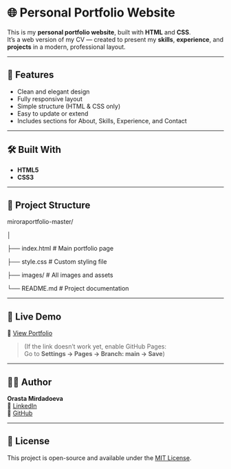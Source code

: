 # 🌐 Personal Portfolio Website

This is my **personal portfolio website**, built with **HTML** and **CSS**.  
It’s a web version of my CV — created to present my **skills**, **experience**, and **projects** in a modern, professional layout.

---

## 🚀 Features
- Clean and elegant design  
- Fully responsive layout  
- Simple structure (HTML & CSS only)  
- Easy to update or extend  
- Includes sections for About, Skills, Experience, and Contact

---

## 🛠️ Built With
- **HTML5**
- **CSS3**

---

## 📂 Project Structure

miroraportfolio-master/

│

├── index.html       # Main portfolio page

├── style.css        # Custom styling file

├── images/          # All images and assets

└── README.md        # Project documentation

---

## 🌟 Live Demo
🔗 [View Portfolio](https://mirora95.github.io/my_portfolio)

> (If the link doesn’t work yet, enable GitHub Pages:  
> Go to **Settings → Pages → Branch: main → Save**)

---

## 👩‍💻 Author
**Orasta Mirdadoeva**  
💼 [LinkedIn](https://www.linkedin.com/in/orasta-mirdadoeva)  
🐙 [GitHub](https://github.com/mirora95)

---

## 📜 License
This project is open-source and available under the [MIT License](LICENSE).
